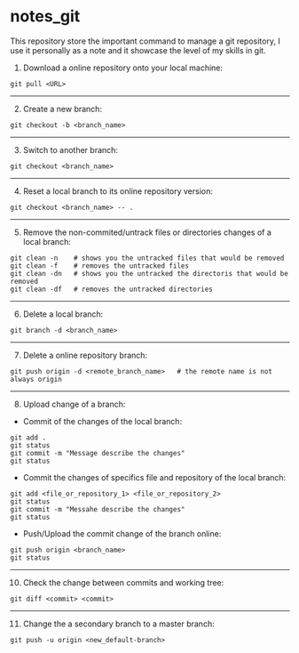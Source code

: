 # notes_git
This repository store the important command to manage a git repository, I use it personally as a note and it showcase the level of my skills in git.

1. Download a online repository onto your local machine:
```
git pull <URL>
```
---------------------------------------------------------------
2. Create a new branch:
```
git checkout -b <branch_name>
```
---------------------------------------------------------------

3. Switch to another branch:
```
git checkout <branch_name>
```
---------------------------------------------------------------

4. Reset a local branch to its online repository version:
```
git checkout <branch_name> -- .
```
---------------------------------------------------------------

5. Remove the non-commited/untrack files or directories changes of a local branch:
```
git clean -n    # shows you the untracked files that would be removed
git clean -f    # removes the untracked files
git clean -dn   # shows you the untracked the directoris that would be removed
git clean -df   # removes the untracked directories
```
---------------------------------------------------------------

6. Delete a local branch:
```
git branch -d <branch_name>
```
---------------------------------------------------------------

7. Delete a online repository branch:
```
git push origin -d <remote_branch_name>   # the remote name is not always origin
```
---------------------------------------------------------------

8. Upload change of a branch:

  * Commit of the changes of the local branch:
```
git add .
git status
git commit -m "Message describe the changes"
git status
```
  * Commit the changes of specifics file and repository of the local branch:
```
git add <file_or_repository_1> <file_or_repository_2>
git status
git commit -m "Messahe describe the changes"
git status
```  
  * Push/Upload the commit change of the branch online:
```
git push origin <branch_name>
git status
```
---------------------------------------------------------------

10. Check the change between commits and working tree:
```
git diff <commit> <commit>
```
---------------------------------------------------------------

11. Change the a secondary branch to a master branch:
```
git push -u origin <new_default-branch>
```
